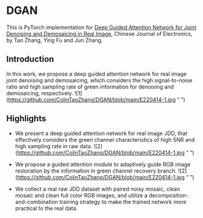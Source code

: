 # DGAN

This is PyTorch implementation for [Deep Guided Attention Network for Joint Denoising and Demosaicing in Real Image](https://cje.ejournal.org.cn/en/article/doi/10.23919/cje.2022.00.414), Chinese Journal of Electronics, by Tao Zhang, Ying Fu and Jun Zhang.

## Introduction
In this work, we propose a deep guided attention network for real image joint denoising and demosaicing, which considers the high signal-to-noise ratio and high sampling rate of green information for denoising and demosaicing, respectively.
![1](https://github.com/ColinTaoZhang/DGAN/blob/main/E220414-1.jpg “ ”)

## Highlights
* We present a deep guided attention network for real image JDD, that effectively considers the green channel characteristics of high SNR and high sampling rate in raw data.
![2](https://github.com/ColinTaoZhang/DGAN/blob/main/E220414-1.jpg “ ”)

* We propose a guided attention module to adaptively guide RGB image restoration by the information in green channel recovery branch.
![2](https://github.com/ColinTaoZhang/DGAN/blob/main/E220414-1.jpg “ ”)
  
* We collect a real raw JDD dataset with paired noisy mosaic, clean mosaic and clean full color RGB images, and utilize a decomposition-and-combination training strategy to make the trained network more practical to the real data.


